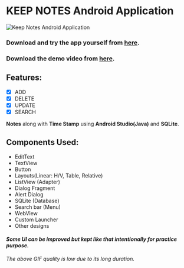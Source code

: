 # KEEP NOTES Android Application

![Keep Notes Android Application](https://github.com/akash2099/Resources/blob/master/Keep_Notes_Android_Application/Keep_Notes_GIF.gif)

### **Download and try the app yourself from [here](https://github.com/akash2099/Resources/blob/master/Keep_Notes_Android_Application/Keep_Notes.apk).**
### **Download the demo video from [here](https://github.com/akash2099/Resources/blob/master/Keep_Notes_Android_Application/Screen_Recording_Keep_Notes.mp4).**

## Features:

- [x] ADD
- [x] DELETE
- [x] UPDATE
- [x] SEARCH

**Notes** along with **Time Stamp** using **Android Studio(Java)** and **SQLite**.

## Components Used:

- EditText
- TextView
- Button
- Layouts(Linear: H/V, Table, Relative)
- ListView (Adapter)
- Dialog Fragment
- Alert Dialog
- SQLite (Database)
- Search bar (Menu)
- WebView
- Custom Launcher
- Other designs

#### *Some UI can be improved but kept like that intentionally for practice purpose.*

*The above GIF quality is low due to its long duration.*
